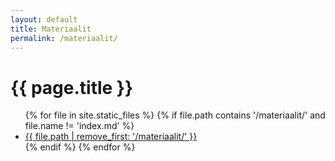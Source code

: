 ```yaml
---
layout: default
title: Materiaalit
permalink: /materiaalit/
---
```


# {{ page.title }}

<ul>
  {% for file in site.static_files %}
    {% if file.path contains '/materiaalit/' and file.name != 'index.md' %}
      <li><a href="{{ file.path | replace: '.md', '.html' | relative_url }}">{{ file.path | remove_first: '/materiaalit/' }}</a></li>
    {% endif %}
  {% endfor %}
</ul>
